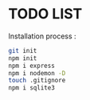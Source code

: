 # TODO LIST

Installation process : 

```bash
git init
npm init
npm i express
npm i nodemon -D
touch .gitignore
npm i sqlite3
```